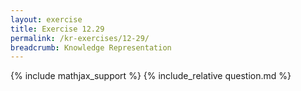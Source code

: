 ```yaml
---
layout: exercise
title: Exercise 12.29
permalink: /kr-exercises/12-29/
breadcrumb: Knowledge Representation
---
```


{% include mathjax_support %}
{% include_relative question.md %}
